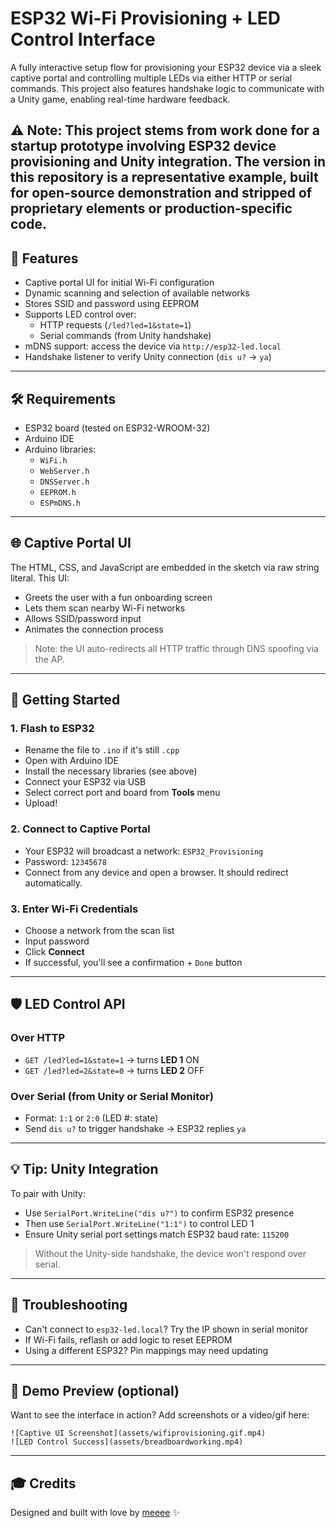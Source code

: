 # ESP32 Wi-Fi Provisioning + LED Control Interface

A fully interactive setup flow for provisioning your ESP32 device via a sleek captive portal and controlling multiple LEDs via either HTTP or serial commands. This project also features handshake logic to communicate with a Unity game, enabling real-time hardware feedback.

⚠️ Note: This project stems from work done for a startup prototype involving ESP32 device provisioning and Unity integration. The version in this repository is a representative example, built for open-source demonstration and stripped of proprietary elements or production-specific code.
---

## 🌟 Features

- Captive portal UI for initial Wi-Fi configuration
- Dynamic scanning and selection of available networks
- Stores SSID and password using EEPROM
- Supports LED control over:
  - HTTP requests (`/led?led=1&state=1`)
  - Serial commands (from Unity handshake)
- mDNS support: access the device via `http://esp32-led.local`
- Handshake listener to verify Unity connection (`dis u?` → `ya`)

---

## 🛠️ Requirements

- ESP32 board (tested on ESP32-WROOM-32)
- Arduino IDE
- Arduino libraries:
  - `WiFi.h`
  - `WebServer.h`
  - `DNSServer.h`
  - `EEPROM.h`
  - `ESPmDNS.h`

---

## 🌐 Captive Portal UI

The HTML, CSS, and JavaScript are embedded in the sketch via raw string literal. This UI:

- Greets the user with a fun onboarding screen
- Lets them scan nearby Wi-Fi networks
- Allows SSID/password input
- Animates the connection process

> Note: the UI auto-redirects all HTTP traffic through DNS spoofing via the AP.

---

## 🚀 Getting Started

### 1. Flash to ESP32
- Rename the file to `.ino` if it's still `.cpp`
- Open with Arduino IDE
- Install the necessary libraries (see above)
- Connect your ESP32 via USB
- Select correct port and board from **Tools** menu
- Upload!

### 2. Connect to Captive Portal
- Your ESP32 will broadcast a network: `ESP32_Provisioning`
- Password: `12345678`
- Connect from any device and open a browser. It should redirect automatically.

### 3. Enter Wi-Fi Credentials
- Choose a network from the scan list
- Input password
- Click **Connect**
- If successful, you'll see a confirmation + `Done` button

---

## 🛡️ LED Control API

### Over HTTP
- `GET /led?led=1&state=1` → turns **LED 1** ON
- `GET /led?led=2&state=0` → turns **LED 2** OFF

### Over Serial (from Unity or Serial Monitor)
- Format: `1:1` or `2:0` (LED #: state)
- Send `dis u?` to trigger handshake → ESP32 replies `ya`

---

## 💡 Tip: Unity Integration

To pair with Unity:
- Use `SerialPort.WriteLine("dis u?")` to confirm ESP32 presence
- Then use `SerialPort.WriteLine("1:1")` to control LED 1
- Ensure Unity serial port settings match ESP32 baud rate: `115200`

> Without the Unity-side handshake, the device won't respond over serial.

---

## 🚩 Troubleshooting

- Can't connect to `esp32-led.local`? Try the IP shown in serial monitor
- If Wi-Fi fails, reflash or add logic to reset EEPROM
- Using a different ESP32? Pin mappings may need updating

---

## 🚀 Demo Preview (optional)
Want to see the interface in action? Add screenshots or a video/gif here:
```
![Captive UI Screenshot](assets/wifiprovisioning.gif.mp4)
![LED Control Success](assets/breadboardworking.mp4)
```

---

## 🎓 Credits

Designed and built with love by [meeee](https://github.com/ndrada) ✨

